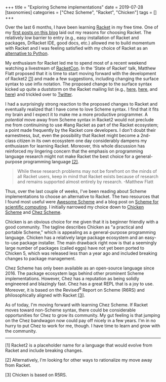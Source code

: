 +++
title = "Exploring Scheme implementations"
date = 2019-07-28
[taxonomies]
categories = ["Chez Scheme", "Racket", "Chicken"]
tags = []
+++

Over the last 6 months, I have been learning [Racket](https://racket-lang.org) in my free time. One of my [first posts on this blog](/post/programming-horizons/) laid out my reasons for choosing Racket. The relatively low barrier to entry (e.g., easy installation of Racket and packages, DrRacket IDE, good docs, etc.) allowed me to build momentum with Racket and I was feeling satisfied with my choice of Racket as an [alternative to Python](https://dustycloud.org/blog/racket-is-an-acceptable-python/).

<!-- more -->

My enthusiasm for Racket led me to spend most of a recent weekend watching a livestream of [RacketCon](https://con.racket-lang.org). In the 'State of Racket' talk, Matthew Flatt proposed that it is time to start moving forward with the development of Racket2 [[1]](#1) and made a few suggestions, including changing the surface syntax to use infix notation. The proposed change to the surface syntax kicked up quite a duststorm on the Racket mailing list (e.g., [here](https://groups.google.com/d/msg/racket-users/HiC7z3A5O-k/XPR2wbSJCQAJ), [here](https://groups.google.com/d/msg/racket-users/ewWuCvbe93k/e-tMWwlVAwAJ), and [here](https://groups.google.com/d/msg/racket-users/vN_1uUJZnXo/5bXiMEBvCgAJ)) and trickled over to [Twitter](https://twitter.com/lexi_lambda/status/1152171606648786945).

I had a surprisingly strong reaction to the proposed changes to Racket and eventually realized that I have come to love Scheme syntax. I find that it fits my brain and I expect it to make me a more productive programmer. A *potential* move away from Scheme syntax in Racket2 would not preclude me from continuining to use #lang Racket as part of the Racket ecosystem; a point made frequently by the Racket core developers. I don't doubt their earnestness, but, even the possibility that Racket might become a 2nd-class citizen in its own ecosystem one day considerably dampens my enthusiasm for learning Racket. Moreover, this whole discussion has reinforced my lingering concern that the emphasis on programming language research might not make Racket the best choice for a general-purpose programming language [[2]](#2).

>While these research problems may not be forefront on the minds of all Racket users, keep in mind that Racket exists because of research and remains supported almost entirely by research. -Matthew Flatt

Thus, over the last couple of weeks, I've been reading about Scheme implementations to choose an alternative to Racket. The two resources that I found most useful were [Awesome Scheme](https://github.com/schemedoc/awesome-scheme) and a blog post on [Scheme for scientific computing](http://fmnt.info/blog/20181029_scheme.html). I initially narrowed my choice down to [Chicken Scheme](https://www.call-cc.org) and [Chez Scheme](https://cisco.github.io/ChezScheme/).

Chicken is an obvious choice for me given that it is beginner friendly with a good community. The tagline describes Chicken as "a practical and portable Scheme," which is appealing as a general-purpose programming language. Chicken has a relatively large package ecosystem and an easy-to-use package installer. The main drawback right now is that a seemingly large number of packages (called eggs) have not yet been ported to Chicken 5, which was released less than a year ago and included breaking changes to package management.

Chez Scheme has only been available as an open-source language since 2016. The package ecosystem lags behind other prominent Scheme implementations. However, Chez has a reputation as being solidly engineered and blazingly fast. Chez has a great REPL that is a joy to use. Moreover, it is based on the Revised<sup>6</sup> Report on Scheme (R6RS) and philosophically aligned with Racket [[3]](#3).

As of today, I'm moving forward with learning Chez Scheme. If Racket moves toward non-Scheme syntax, there could be considerable opportunities for Chez to grow its community. My gut feeling is that jumping on the Chez bandwagon now could pay off nicely in a few years. I'm in no hurry to put Chez to work for me, though. I have time to learn and grow with the community.

***

<a name="1"></a> [1] Racket2 is a placeholder name for a language that would evolve from Racket and include breaking changes. 

<a name="2"></a> [2] Alternatively, I'm looking for other ways to rationalize my move away from Racket.

<a name="3"></a> [3] Chicken is based on R5RS.